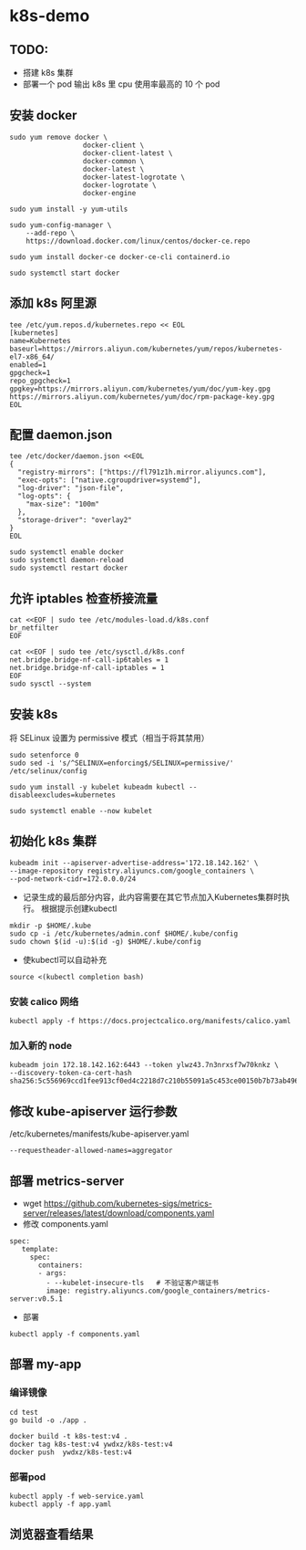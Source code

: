 
# k8s-demo
## TODO:
- 搭建 k8s 集群
- 部署一个 pod 输出 k8s 里 cpu 使用率最高的 10 个 pod 
## 安装 docker
```
sudo yum remove docker \
                  docker-client \
                  docker-client-latest \
                  docker-common \
                  docker-latest \
                  docker-latest-logrotate \
                  docker-logrotate \
                  docker-engine

sudo yum install -y yum-utils

sudo yum-config-manager \
    --add-repo \
    https://download.docker.com/linux/centos/docker-ce.repo

sudo yum install docker-ce docker-ce-cli containerd.io

sudo systemctl start docker
```
## 添加 k8s 阿里源
```
tee /etc/yum.repos.d/kubernetes.repo << EOL
[kubernetes]
name=Kubernetes
baseurl=https://mirrors.aliyun.com/kubernetes/yum/repos/kubernetes-el7-x86_64/
enabled=1
gpgcheck=1
repo_gpgcheck=1
gpgkey=https://mirrors.aliyun.com/kubernetes/yum/doc/yum-key.gpg https://mirrors.aliyun.com/kubernetes/yum/doc/rpm-package-key.gpg
EOL
```
## 配置 daemon.json
```
tee /etc/docker/daemon.json <<EOL
{
  "registry-mirrors": ["https://fl791z1h.mirror.aliyuncs.com"],
  "exec-opts": ["native.cgroupdriver=systemd"],
  "log-driver": "json-file",
  "log-opts": {
    "max-size": "100m"
  },
  "storage-driver": "overlay2"
}
EOL

sudo systemctl enable docker
sudo systemctl daemon-reload
sudo systemctl restart docker
```
## 允许 iptables 检查桥接流量
```
cat <<EOF | sudo tee /etc/modules-load.d/k8s.conf
br_netfilter
EOF

cat <<EOF | sudo tee /etc/sysctl.d/k8s.conf
net.bridge.bridge-nf-call-ip6tables = 1
net.bridge.bridge-nf-call-iptables = 1
EOF
sudo sysctl --system
```
## 安装 k8s
将 SELinux 设置为 permissive 模式（相当于将其禁用）
```
sudo setenforce 0
sudo sed -i 's/^SELINUX=enforcing$/SELINUX=permissive/' /etc/selinux/config

sudo yum install -y kubelet kubeadm kubectl --disableexcludes=kubernetes

sudo systemctl enable --now kubelet
```
## 初始化 k8s 集群
```
kubeadm init --apiserver-advertise-address='172.18.142.162' \
--image-repository registry.aliyuncs.com/google_containers \
--pod-network-cidr=172.0.0.0/24
```
- 记录生成的最后部分内容，此内容需要在其它节点加入Kubernetes集群时执行。
根据提示创建kubectl
```
mkdir -p $HOME/.kube
sudo cp -i /etc/kubernetes/admin.conf $HOME/.kube/config
sudo chown $(id -u):$(id -g) $HOME/.kube/config
```
- 使kubectl可以自动补充
```
source <(kubectl completion bash)
```
### 安装 calico 网络
```
kubectl apply -f https://docs.projectcalico.org/manifests/calico.yaml
```
### 加入新的 node
```
kubeadm join 172.18.142.162:6443 --token ylwz43.7n3nrxsf7w70knkz \
--discovery-token-ca-cert-hash sha256:5c556969ccd1fee913cf0ed4c2218d7c210b55091a5c453ce00150b7b73ab496
```
## 修改 kube-apiserver 运行参数
/etc/kubernetes/manifests/kube-apiserver.yaml
```
--requestheader-allowed-names=aggregator
```
## 部署 metrics-server
- wget https://github.com/kubernetes-sigs/metrics-server/releases/latest/download/components.yaml
- 修改 components.yaml
```
spec:
   template:
     spec:
       containers:
       - args:
         - --kubelet-insecure-tls   # 不验证客户端证书
         image: registry.aliyuncs.com/google_containers/metrics-server:v0.5.1
```
- 部署 
```
kubectl apply -f components.yaml
```
## 部署 my-app
### 编译镜像
```
cd test 
go build -o ./app .

docker build -t k8s-test:v4 .
docker tag k8s-test:v4 ywdxz/k8s-test:v4
docker push  ywdxz/k8s-test:v4
```
### 部署pod
```
kubectl apply -f web-service.yaml
kubectl apply -f app.yaml
```
## 浏览器查看结果 